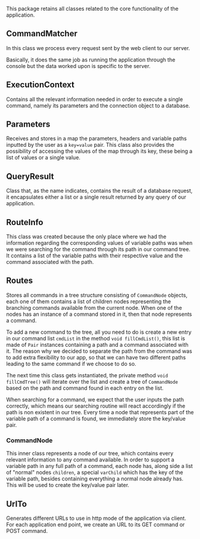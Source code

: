 This package retains all classes related to the core functionality of the application.

## CommandMatcher

In this class we process every request sent by the web client to our server.

Basically, it does the same job as running the application through the console but the data worked upon is specific to the server.

## ExecutionContext

Contains all the relevant information needed in order to execute a single command, namely its parameters and the connection object to a database.

## Parameters

Receives and stores in a map the parameters, headers and variable paths inputted by the user as a `key=value` pair. 
This class also provides the possibility of accessing the values of the map through its key, these being a list of values or a single value.

## QueryResult

Class that, as the name indicates, contains the result of a database request, it encapsulates either a list or a single result returned by any query of our application.

## RouteInfo

This class was created because the only place where we had the information regarding the corresponding values of variable paths was when we were searching for the command through its path in our command tree. 
It contains a list of the variable paths with their respective value and the command associated with the path.

## Routes

Stores all commands in a tree structure consisting of `CommandNode` objects, each one of them contains a list of children nodes representing the branching commands available from the current node. When one of the nodes has an instance of a command stored in it, then that node represents a command.

To add a new command to the tree, all you need to do is create a new entry in our command list `cmdList` in the method `void fillCmdList()`, this list is made of `Pair` instances containing a path and a command associated with it. The reason why we decided to separate the path from the command was to add extra flexibility to our app, so that we can have two different paths leading to the same command if we choose to do so. 

The next time this class gets instantiated, the private method `void fillCmdTree()` will iterate over the list and create a tree of `CommandNode` based on the path and command found in each entry on the list.

When searching for a command, we expect that the user inputs the path correctly, which means our searching routine will react accordingly if the path is non existent in our tree. Every time a node that represents part of the variable path of a command is found, we immediately store the key/value pair.
 
### CommandNode

This inner class represents a node of our tree, which contains every relevant information to any command available. In order to support a variable path in any full path of a command, each node has, along side a list of "normal" nodes `children`, a special `varChild` which has the key of the variable path, besides containing everything a normal node already has. This will be used to create the key/value pair later.

## UrlTo

Generates different URLs to use in http mode of the application via client. For each application end point, we create an URL to its GET command or POST command.